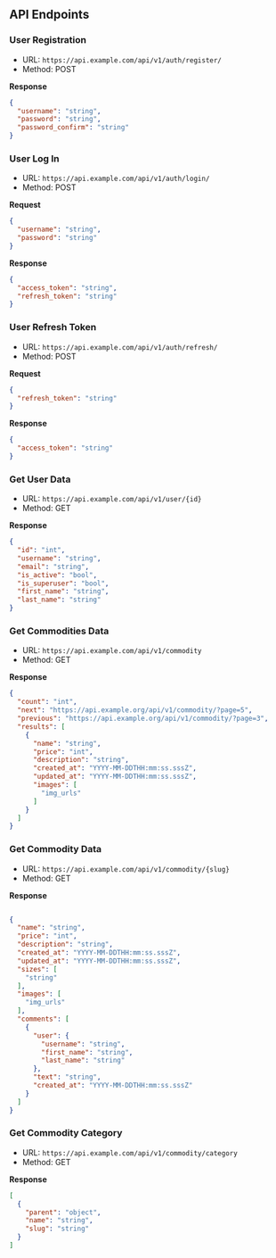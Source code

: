 ## API Endpoints


### User Registration

- URL: `https://api.example.com/api/v1/auth/register/`
- Method: POST

**Response**

```json
{
  "username": "string",
  "password": "string",
  "password_confirm": "string"
}
```

### User Log In

- URL: `https://api.example.com/api/v1/auth/login/`
- Method: POST

**Request**

```json
{
  "username": "string",
  "password": "string"
}
```

**Response**
```json
{
  "access_token": "string",
  "refresh_token": "string"
}
```

### User Refresh Token

- URL: `https://api.example.com/api/v1/auth/refresh/`
- Method: POST

**Request**

```json
{
  "refresh_token": "string"
}
```

**Response**
```json
{
  "access_token": "string"
}
```

### Get User Data

- URL: `https://api.example.com/api/v1/user/{id}`
- Method: GET

**Response**

```json
{
  "id": "int",
  "username": "string",
  "email": "string",
  "is_active": "bool",
  "is_superuser": "bool",
  "first_name": "string",
  "last_name": "string"
}
```

### Get Commodities Data

- URL: `https://api.example.com/api/v1/commodity`
- Method: GET

**Response**

```json
{
  "count": "int",
  "next": "https://api.example.org/api/v1/commodity/?page=5",
  "previous": "https://api.example.org/api/v1/commodity/?page=3",
  "results": [
    {
      "name": "string",
      "price": "int",
      "description": "string",
      "created_at": "YYYY-MM-DDTHH:mm:ss.sssZ",
      "updated_at": "YYYY-MM-DDTHH:mm:ss.sssZ",
      "images": [
        "img_urls"
      ]
    }
  ]
}
```

### Get Commodity Data

- URL: `https://api.example.com/api/v1/commodity/{slug}`
- Method: GET

**Response**

```json

{
  "name": "string",
  "price": "int",
  "description": "string",
  "created_at": "YYYY-MM-DDTHH:mm:ss.sssZ",
  "updated_at": "YYYY-MM-DDTHH:mm:ss.sssZ",
  "sizes": [
    "string"
  ],
  "images": [
    "img_urls"
  ],
  "comments": [
    {
      "user": {
        "username": "string",
        "first_name": "string",
        "last_name": "string"
      },
      "text": "string",
      "created_at": "YYYY-MM-DDTHH:mm:ss.sssZ"
    }
  ]
}
```

### Get Commodity Category

- URL: `https://api.example.com/api/v1/commodity/category`
- Method: GET

**Response**

```json
[
  {
    "parent": "object",
    "name": "string",
    "slug": "string"
  }
]
```
